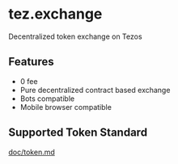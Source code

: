 # tez.exchange
Decentralized token exchange on Tezos

## Features
* 0 fee
* Pure decentralized contract based exchange
* Bots compatible
* Mobile browser compatible

## Supported Token Standard
[doc/token.md](doc/token.md)
